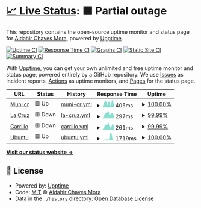 # [📈 Live Status](https://chaves26.github.io/Monitoreo_upptime): <!--live status--> **🟧 Partial outage**

This repository contains the open-source uptime monitor and status page for [Aldahir Chaves Mora](https://chaves26.github.io/Monitoreo_upptime), powered by [Upptime](https://github.com/upptime/upptime).

[![Uptime CI](https://github.com/chaves26/Monitoreo_upptime/workflows/Uptime%20CI/badge.svg)](https://github.com/chaves26/Monitoreo_upptime/actions?query=workflow%3A%22Uptime+CI%22)
[![Response Time CI](https://github.com/chaves26/Monitoreo_upptime/workflows/Response%20Time%20CI/badge.svg)](https://github.com/chaves26/Monitoreo_upptime/actions?query=workflow%3A%22Response+Time+CI%22)
[![Graphs CI](https://github.com/chaves26/Monitoreo_upptime/workflows/Graphs%20CI/badge.svg)](https://github.com/chaves26/Monitoreo_upptime/actions?query=workflow%3A%22Graphs+CI%22)
[![Static Site CI](https://github.com/chaves26/Monitoreo_upptime/workflows/Static%20Site%20CI/badge.svg)](https://github.com/chaves26/Monitoreo_upptime/actions?query=workflow%3A%22Static+Site+CI%22)
[![Summary CI](https://github.com/chaves26/Monitoreo_upptime/workflows/Summary%20CI/badge.svg)](https://github.com/chaves26/Monitoreo_upptime/actions?query=workflow%3A%22Summary+CI%22)

With [Upptime](https://upptime.js.org), you can get your own unlimited and free uptime monitor and status page, powered entirely by a GitHub repository. We use [Issues](https://github.com/chaves26/Monitoreo_upptime/issues) as incident reports, [Actions](https://github.com/chaves26/Monitoreo_upptime/actions) as uptime monitors, and [Pages](https://chaves26.github.io/Monitoreo_upptime) for the status page.

<!--start: status pages-->
<!-- This summary is generated by Upptime (https://github.com/upptime/upptime) -->
<!-- Do not edit this manually, your changes will be overwritten -->
<!-- prettier-ignore -->
| URL | Status | History | Response Time | Uptime |
| --- | ------ | ------- | ------------- | ------ |
| <img alt="" src="https://icons.duckduckgo.com/ip3/www.munis.cr.ico" height="13"> [Muni.cr](https://www.munis.cr) | 🟩 Up | [muni-cr.yml](https://github.com/Chaves26/Monitoreo_upptime/commits/HEAD/history/muni-cr.yml) | <details><summary><img alt="Response time graph" src="./graphs/muni-cr/response-time-week.png" height="20"> 405ms</summary><br><a href="https://chaves26.github.io/Monitoreo_upptime/history/muni-cr"><img alt="Response time 421" src="https://img.shields.io/endpoint?url=https%3A%2F%2Fraw.githubusercontent.com%2FChaves26%2FMonitoreo_upptime%2FHEAD%2Fapi%2Fmuni-cr%2Fresponse-time.json"></a><br><a href="https://chaves26.github.io/Monitoreo_upptime/history/muni-cr"><img alt="24-hour response time 233" src="https://img.shields.io/endpoint?url=https%3A%2F%2Fraw.githubusercontent.com%2FChaves26%2FMonitoreo_upptime%2FHEAD%2Fapi%2Fmuni-cr%2Fresponse-time-day.json"></a><br><a href="https://chaves26.github.io/Monitoreo_upptime/history/muni-cr"><img alt="7-day response time 405" src="https://img.shields.io/endpoint?url=https%3A%2F%2Fraw.githubusercontent.com%2FChaves26%2FMonitoreo_upptime%2FHEAD%2Fapi%2Fmuni-cr%2Fresponse-time-week.json"></a><br><a href="https://chaves26.github.io/Monitoreo_upptime/history/muni-cr"><img alt="30-day response time 421" src="https://img.shields.io/endpoint?url=https%3A%2F%2Fraw.githubusercontent.com%2FChaves26%2FMonitoreo_upptime%2FHEAD%2Fapi%2Fmuni-cr%2Fresponse-time-month.json"></a><br><a href="https://chaves26.github.io/Monitoreo_upptime/history/muni-cr"><img alt="1-year response time 421" src="https://img.shields.io/endpoint?url=https%3A%2F%2Fraw.githubusercontent.com%2FChaves26%2FMonitoreo_upptime%2FHEAD%2Fapi%2Fmuni-cr%2Fresponse-time-year.json"></a></details> | <details><summary><a href="https://chaves26.github.io/Monitoreo_upptime/history/muni-cr">100.00%</a></summary><a href="https://chaves26.github.io/Monitoreo_upptime/history/muni-cr"><img alt="All-time uptime 100.00%" src="https://img.shields.io/endpoint?url=https%3A%2F%2Fraw.githubusercontent.com%2FChaves26%2FMonitoreo_upptime%2FHEAD%2Fapi%2Fmuni-cr%2Fuptime.json"></a><br><a href="https://chaves26.github.io/Monitoreo_upptime/history/muni-cr"><img alt="24-hour uptime 100.00%" src="https://img.shields.io/endpoint?url=https%3A%2F%2Fraw.githubusercontent.com%2FChaves26%2FMonitoreo_upptime%2FHEAD%2Fapi%2Fmuni-cr%2Fuptime-day.json"></a><br><a href="https://chaves26.github.io/Monitoreo_upptime/history/muni-cr"><img alt="7-day uptime 100.00%" src="https://img.shields.io/endpoint?url=https%3A%2F%2Fraw.githubusercontent.com%2FChaves26%2FMonitoreo_upptime%2FHEAD%2Fapi%2Fmuni-cr%2Fuptime-week.json"></a><br><a href="https://chaves26.github.io/Monitoreo_upptime/history/muni-cr"><img alt="30-day uptime 100.00%" src="https://img.shields.io/endpoint?url=https%3A%2F%2Fraw.githubusercontent.com%2FChaves26%2FMonitoreo_upptime%2FHEAD%2Fapi%2Fmuni-cr%2Fuptime-month.json"></a><br><a href="https://chaves26.github.io/Monitoreo_upptime/history/muni-cr"><img alt="1-year uptime 100.00%" src="https://img.shields.io/endpoint?url=https%3A%2F%2Fraw.githubusercontent.com%2FChaves26%2FMonitoreo_upptime%2FHEAD%2Fapi%2Fmuni-cr%2Fuptime-year.json"></a></details>
| <img alt="" src="https://icons.duckduckgo.com/ip3/lacruz.munis.cr.ico" height="13"> [La Cruz](https://lacruz.munis.cr/usuario/login) | 🟥 Down | [la-cruz.yml](https://github.com/Chaves26/Monitoreo_upptime/commits/HEAD/history/la-cruz.yml) | <details><summary><img alt="Response time graph" src="./graphs/la-cruz/response-time-week.png" height="20"> 297ms</summary><br><a href="https://chaves26.github.io/Monitoreo_upptime/history/la-cruz"><img alt="Response time 266" src="https://img.shields.io/endpoint?url=https%3A%2F%2Fraw.githubusercontent.com%2FChaves26%2FMonitoreo_upptime%2FHEAD%2Fapi%2Fla-cruz%2Fresponse-time.json"></a><br><a href="https://chaves26.github.io/Monitoreo_upptime/history/la-cruz"><img alt="24-hour response time 181" src="https://img.shields.io/endpoint?url=https%3A%2F%2Fraw.githubusercontent.com%2FChaves26%2FMonitoreo_upptime%2FHEAD%2Fapi%2Fla-cruz%2Fresponse-time-day.json"></a><br><a href="https://chaves26.github.io/Monitoreo_upptime/history/la-cruz"><img alt="7-day response time 297" src="https://img.shields.io/endpoint?url=https%3A%2F%2Fraw.githubusercontent.com%2FChaves26%2FMonitoreo_upptime%2FHEAD%2Fapi%2Fla-cruz%2Fresponse-time-week.json"></a><br><a href="https://chaves26.github.io/Monitoreo_upptime/history/la-cruz"><img alt="30-day response time 266" src="https://img.shields.io/endpoint?url=https%3A%2F%2Fraw.githubusercontent.com%2FChaves26%2FMonitoreo_upptime%2FHEAD%2Fapi%2Fla-cruz%2Fresponse-time-month.json"></a><br><a href="https://chaves26.github.io/Monitoreo_upptime/history/la-cruz"><img alt="1-year response time 266" src="https://img.shields.io/endpoint?url=https%3A%2F%2Fraw.githubusercontent.com%2FChaves26%2FMonitoreo_upptime%2FHEAD%2Fapi%2Fla-cruz%2Fresponse-time-year.json"></a></details> | <details><summary><a href="https://chaves26.github.io/Monitoreo_upptime/history/la-cruz">99.99%</a></summary><a href="https://chaves26.github.io/Monitoreo_upptime/history/la-cruz"><img alt="All-time uptime 99.99%" src="https://img.shields.io/endpoint?url=https%3A%2F%2Fraw.githubusercontent.com%2FChaves26%2FMonitoreo_upptime%2FHEAD%2Fapi%2Fla-cruz%2Fuptime.json"></a><br><a href="https://chaves26.github.io/Monitoreo_upptime/history/la-cruz"><img alt="24-hour uptime 99.93%" src="https://img.shields.io/endpoint?url=https%3A%2F%2Fraw.githubusercontent.com%2FChaves26%2FMonitoreo_upptime%2FHEAD%2Fapi%2Fla-cruz%2Fuptime-day.json"></a><br><a href="https://chaves26.github.io/Monitoreo_upptime/history/la-cruz"><img alt="7-day uptime 99.99%" src="https://img.shields.io/endpoint?url=https%3A%2F%2Fraw.githubusercontent.com%2FChaves26%2FMonitoreo_upptime%2FHEAD%2Fapi%2Fla-cruz%2Fuptime-week.json"></a><br><a href="https://chaves26.github.io/Monitoreo_upptime/history/la-cruz"><img alt="30-day uptime 99.99%" src="https://img.shields.io/endpoint?url=https%3A%2F%2Fraw.githubusercontent.com%2FChaves26%2FMonitoreo_upptime%2FHEAD%2Fapi%2Fla-cruz%2Fuptime-month.json"></a><br><a href="https://chaves26.github.io/Monitoreo_upptime/history/la-cruz"><img alt="1-year uptime 99.99%" src="https://img.shields.io/endpoint?url=https%3A%2F%2Fraw.githubusercontent.com%2FChaves26%2FMonitoreo_upptime%2FHEAD%2Fapi%2Fla-cruz%2Fuptime-year.json"></a></details>
| <img alt="" src="https://icons.duckduckgo.com/ip3/carrillo.munis.cr.ico" height="13"> [Carrillo](https://carrillo.munis.cr/usuario/login) | 🟥 Down | [carrillo.yml](https://github.com/Chaves26/Monitoreo_upptime/commits/HEAD/history/carrillo.yml) | <details><summary><img alt="Response time graph" src="./graphs/carrillo/response-time-week.png" height="20"> 261ms</summary><br><a href="https://chaves26.github.io/Monitoreo_upptime/history/carrillo"><img alt="Response time 457" src="https://img.shields.io/endpoint?url=https%3A%2F%2Fraw.githubusercontent.com%2FChaves26%2FMonitoreo_upptime%2FHEAD%2Fapi%2Fcarrillo%2Fresponse-time.json"></a><br><a href="https://chaves26.github.io/Monitoreo_upptime/history/carrillo"><img alt="24-hour response time 224" src="https://img.shields.io/endpoint?url=https%3A%2F%2Fraw.githubusercontent.com%2FChaves26%2FMonitoreo_upptime%2FHEAD%2Fapi%2Fcarrillo%2Fresponse-time-day.json"></a><br><a href="https://chaves26.github.io/Monitoreo_upptime/history/carrillo"><img alt="7-day response time 261" src="https://img.shields.io/endpoint?url=https%3A%2F%2Fraw.githubusercontent.com%2FChaves26%2FMonitoreo_upptime%2FHEAD%2Fapi%2Fcarrillo%2Fresponse-time-week.json"></a><br><a href="https://chaves26.github.io/Monitoreo_upptime/history/carrillo"><img alt="30-day response time 457" src="https://img.shields.io/endpoint?url=https%3A%2F%2Fraw.githubusercontent.com%2FChaves26%2FMonitoreo_upptime%2FHEAD%2Fapi%2Fcarrillo%2Fresponse-time-month.json"></a><br><a href="https://chaves26.github.io/Monitoreo_upptime/history/carrillo"><img alt="1-year response time 457" src="https://img.shields.io/endpoint?url=https%3A%2F%2Fraw.githubusercontent.com%2FChaves26%2FMonitoreo_upptime%2FHEAD%2Fapi%2Fcarrillo%2Fresponse-time-year.json"></a></details> | <details><summary><a href="https://chaves26.github.io/Monitoreo_upptime/history/carrillo">99.99%</a></summary><a href="https://chaves26.github.io/Monitoreo_upptime/history/carrillo"><img alt="All-time uptime 100.00%" src="https://img.shields.io/endpoint?url=https%3A%2F%2Fraw.githubusercontent.com%2FChaves26%2FMonitoreo_upptime%2FHEAD%2Fapi%2Fcarrillo%2Fuptime.json"></a><br><a href="https://chaves26.github.io/Monitoreo_upptime/history/carrillo"><img alt="24-hour uptime 99.94%" src="https://img.shields.io/endpoint?url=https%3A%2F%2Fraw.githubusercontent.com%2FChaves26%2FMonitoreo_upptime%2FHEAD%2Fapi%2Fcarrillo%2Fuptime-day.json"></a><br><a href="https://chaves26.github.io/Monitoreo_upptime/history/carrillo"><img alt="7-day uptime 99.99%" src="https://img.shields.io/endpoint?url=https%3A%2F%2Fraw.githubusercontent.com%2FChaves26%2FMonitoreo_upptime%2FHEAD%2Fapi%2Fcarrillo%2Fuptime-week.json"></a><br><a href="https://chaves26.github.io/Monitoreo_upptime/history/carrillo"><img alt="30-day uptime 100.00%" src="https://img.shields.io/endpoint?url=https%3A%2F%2Fraw.githubusercontent.com%2FChaves26%2FMonitoreo_upptime%2FHEAD%2Fapi%2Fcarrillo%2Fuptime-month.json"></a><br><a href="https://chaves26.github.io/Monitoreo_upptime/history/carrillo"><img alt="1-year uptime 100.00%" src="https://img.shields.io/endpoint?url=https%3A%2F%2Fraw.githubusercontent.com%2FChaves26%2FMonitoreo_upptime%2FHEAD%2Fapi%2Fcarrillo%2Fuptime-year.json"></a></details>
| <img alt="" src="https://icons.duckduckgo.com/ip3/ubuntu.com.ico" height="13"> [Ubuntu](https://ubuntu.com/download/server) | 🟩 Up | [ubuntu.yml](https://github.com/Chaves26/Monitoreo_upptime/commits/HEAD/history/ubuntu.yml) | <details><summary><img alt="Response time graph" src="./graphs/ubuntu/response-time-week.png" height="20"> 1719ms</summary><br><a href="https://chaves26.github.io/Monitoreo_upptime/history/ubuntu"><img alt="Response time 1445" src="https://img.shields.io/endpoint?url=https%3A%2F%2Fraw.githubusercontent.com%2FChaves26%2FMonitoreo_upptime%2FHEAD%2Fapi%2Fubuntu%2Fresponse-time.json"></a><br><a href="https://chaves26.github.io/Monitoreo_upptime/history/ubuntu"><img alt="24-hour response time 546" src="https://img.shields.io/endpoint?url=https%3A%2F%2Fraw.githubusercontent.com%2FChaves26%2FMonitoreo_upptime%2FHEAD%2Fapi%2Fubuntu%2Fresponse-time-day.json"></a><br><a href="https://chaves26.github.io/Monitoreo_upptime/history/ubuntu"><img alt="7-day response time 1719" src="https://img.shields.io/endpoint?url=https%3A%2F%2Fraw.githubusercontent.com%2FChaves26%2FMonitoreo_upptime%2FHEAD%2Fapi%2Fubuntu%2Fresponse-time-week.json"></a><br><a href="https://chaves26.github.io/Monitoreo_upptime/history/ubuntu"><img alt="30-day response time 1445" src="https://img.shields.io/endpoint?url=https%3A%2F%2Fraw.githubusercontent.com%2FChaves26%2FMonitoreo_upptime%2FHEAD%2Fapi%2Fubuntu%2Fresponse-time-month.json"></a><br><a href="https://chaves26.github.io/Monitoreo_upptime/history/ubuntu"><img alt="1-year response time 1445" src="https://img.shields.io/endpoint?url=https%3A%2F%2Fraw.githubusercontent.com%2FChaves26%2FMonitoreo_upptime%2FHEAD%2Fapi%2Fubuntu%2Fresponse-time-year.json"></a></details> | <details><summary><a href="https://chaves26.github.io/Monitoreo_upptime/history/ubuntu">100.00%</a></summary><a href="https://chaves26.github.io/Monitoreo_upptime/history/ubuntu"><img alt="All-time uptime 100.00%" src="https://img.shields.io/endpoint?url=https%3A%2F%2Fraw.githubusercontent.com%2FChaves26%2FMonitoreo_upptime%2FHEAD%2Fapi%2Fubuntu%2Fuptime.json"></a><br><a href="https://chaves26.github.io/Monitoreo_upptime/history/ubuntu"><img alt="24-hour uptime 100.00%" src="https://img.shields.io/endpoint?url=https%3A%2F%2Fraw.githubusercontent.com%2FChaves26%2FMonitoreo_upptime%2FHEAD%2Fapi%2Fubuntu%2Fuptime-day.json"></a><br><a href="https://chaves26.github.io/Monitoreo_upptime/history/ubuntu"><img alt="7-day uptime 100.00%" src="https://img.shields.io/endpoint?url=https%3A%2F%2Fraw.githubusercontent.com%2FChaves26%2FMonitoreo_upptime%2FHEAD%2Fapi%2Fubuntu%2Fuptime-week.json"></a><br><a href="https://chaves26.github.io/Monitoreo_upptime/history/ubuntu"><img alt="30-day uptime 100.00%" src="https://img.shields.io/endpoint?url=https%3A%2F%2Fraw.githubusercontent.com%2FChaves26%2FMonitoreo_upptime%2FHEAD%2Fapi%2Fubuntu%2Fuptime-month.json"></a><br><a href="https://chaves26.github.io/Monitoreo_upptime/history/ubuntu"><img alt="1-year uptime 100.00%" src="https://img.shields.io/endpoint?url=https%3A%2F%2Fraw.githubusercontent.com%2FChaves26%2FMonitoreo_upptime%2FHEAD%2Fapi%2Fubuntu%2Fuptime-year.json"></a></details>

<!--end: status pages-->

[**Visit our status website →**](https://chaves26.github.io/Monitoreo_upptime)

## 📄 License

- Powered by: [Upptime](https://github.com/upptime/upptime)
- Code: [MIT](./LICENSE) © [Aldahir Chaves Mora](https://chaves26.github.io/Monitoreo_upptime)
- Data in the `./history` directory: [Open Database License](https://opendatacommons.org/licenses/odbl/1-0/)
